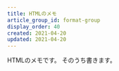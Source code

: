 ```yaml
---
title: HTMLのメモ
article_group_id: format-group
display_order: 40
created: 2021-04-20
updated: 2021-04-20
---
```

HTMLのメモです。
そのうち書きます。
